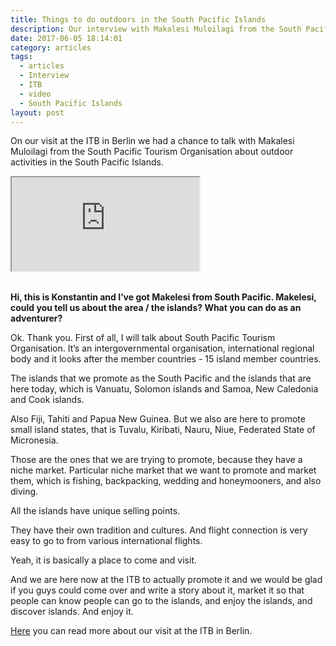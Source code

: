 ```yaml
---
title: Things to do outdoors in the South Pacific Islands
description: Our interview with Makalesi Muloilagi from the South Pacific Tourism Organisation at the ITB in Berlin
date: 2017-06-05 18:14:01
category: articles
tags:
  - articles
  - Interview
  - ITB
  - video
  - South Pacific Islands
layout: post
---
```


On our visit at the ITB in Berlin we had a chance to talk with Makalesi Muloilagi from the South Pacific Tourism Organisation about outdoor activities in the South Pacific Islands.

<div class="embed-responsive embed-responsive-16by9">
  <iframe class="embed-responsive-item" src="https://www.youtube-nocookie.com/embed/Hf9eHZ_Mi-E"></iframe>

</div>
<br>

<!--more-->

**Hi, this is Konstantin and I’ve got Makelesi from South Pacific. Makelesi, could you tell us about the area / the islands? What you can do as an adventurer?**

Ok. Thank you. First of all, I will talk about South Pacific Tourism Organisation. It’s an intergovernmental organisation, international regional body and it looks after the member countries - 15 island member countries.

The islands that we promote as the South Pacific and the islands that are here today, which is Vanuatu, Solomon islands and Samoa, New Caledonia and Cook islands.

Also Fiji, Tahiti and Papua New Guinea. But we also are here to promote small island states, that is Tuvalu, Kiribati, Nauru, Niue, Federated State of Micronesia.

Those are the ones that we are trying to promote, because they have a niche market. Particular niche market that we want to promote and market them, which is fishing, backpacking, wedding and honeymooners, and also diving.

All the islands have unique selling points.

They have their own tradition and cultures. And flight connection is very easy to go to from various international flights.

Yeah, it is basically a place to come and visit.

And we are here now at the ITB to actually promote it and we would be glad if you guys could come over and write a story about it, market it so that people can know people can go to the islands, and enjoy the islands, and discover islands. And enjoy it.

<a href="http://www.hikeventures.com/ITB-2017/">Here</a> you can read more about our visit at the ITB in Berlin.
